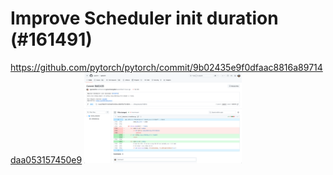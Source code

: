 # Improve Scheduler init duration (#161491)
https://github.com/pytorch/pytorch/commit/9b02435e9f0dfaac8816a89714daa053157450e9
<img src="./161491.png" width="50%" />